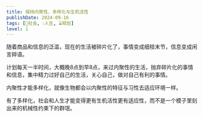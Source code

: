 ```yaml
---
title: 保持内聚性、多样化与生机活性
publishDate: 2024-09-16
tags: [👫社会, 💧人生, ⌛规划]
level: 1
---
```


随着商品和信息的泛滥，现在的生活被碎片化了，事情变成细枝末节，信息变成闲言碎语。

计划每天一半时间，大概晚8点到早8点，来过内聚性的生活，抛弃碎片化的事情和信息，集中精力过好自己的生活，关心自己，做对自己有利的事情。

内聚性才能多样化，就像生物都会以内聚性的特征与习性去适应环境一样。

有了多样化，社会和人生才能变得更有生机活性更有适应性，而不是一个模子里刻出来的机械性约束下的群氓。
